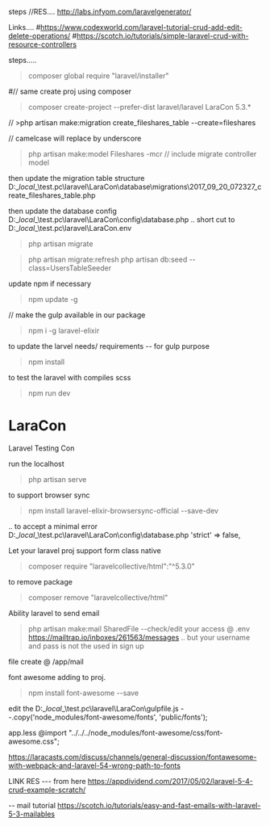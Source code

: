 
steps
//RES....
http://labs.infyom.com/laravelgenerator/ 

Links....
#https://www.codexworld.com/laravel-tutorial-crud-add-edit-delete-operations/
#https://scotch.io/tutorials/simple-laravel-crud-with-resource-controllers



steps.....

 
>composer global require "laravel/installer"

#// same create proj using composer
>composer create-project --prefer-dist laravel/laravel LaraCon 5.3.*

// >php artisan make:migration create_fileshares_table --create=fileshares


// camelcase will replace by underscore
>php artisan make:model Fileshares -mcr // include migrate controller model


then update the migration table structure
D:\__local__\test.pc\laravel\LaraCon\database\migrations\2017_09_20_072327_create_fileshares_table.php


then update the database config 
D:\__local__\test.pc\laravel\LaraCon\config\database.php
.. short cut to D:\__local__\test.pc\laravel\LaraCon\.env

>php artisan migrate


>php artisan migrate:refresh
>php artisan db:seed --class=UsersTableSeeder

update npm if necessary
>npm update -g

// make the gulp available in our package
>npm i -g laravel-elixir

to update the larvel needs/ requirements -- for gulp purpose
>npm install

to test the laravel with compiles scss
>npm run dev
# LaraCon
Laravel Testing Con

run the localhost
>php artisan serve

to support browser sync
>npm install laravel-elixir-browsersync-official --save-dev

.. to accept a minimal error
D:\__local__\test.pc\laravel\LaraCon\config\database.php
'strict' => false,

Let your laravel proj support form class native
>composer require "laravelcollective/html":"^5.3.0"

to remove package
>composer remove "laravelcollective/html"

Ability laravel to send email
>php artisan make:mail SharedFile
--check/edit your access @ .env
https://mailtrap.io/inboxes/261563/messages .. but your username and pass is not the used in sign up

file create @ /app/mail




font awesome adding to proj.
>npm install font-awesome --save

edit the D:\__local__\test.pc\laravel\LaraCon\gulpfile.js
--.copy('node_modules/font-awesome/fonts', 'public/fonts');

app.less
@import "../../../node_modules/font-awesome/css/font-awesome.css";


https://laracasts.com/discuss/channels/general-discussion/fontawesome-with-webpack-and-laravel-54-wrong-path-to-fonts


LINK RES
--- from here
https://appdividend.com/2017/05/02/laravel-5-4-crud-example-scratch/

-- mail tutorial
https://scotch.io/tutorials/easy-and-fast-emails-with-laravel-5-3-mailables
